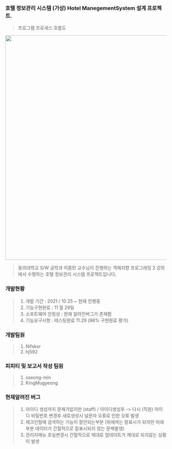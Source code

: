 ###   호텔 정보관리 시스템 (가상) Hotel ManegementSystem 설계 프로젝트. 
> 프로그램 프로세스 흐름도
<img src="https://user-images.githubusercontent.com/92977647/143884670-6cba730c-125c-4f75-8496-e05ebedf6ba8.png" width="1100" height="700"/>

>동의대학교 S/W 공학과 이종민  교수님이 진행하는 객체지향 프로그래밍 2 강의에서 수행하는 호텔 정보관리 시스템 프로젝트입니다. 

### 개발현황 
>1. 개발 기간 : 2021 / 10 25 ~ 현재 진행중
>2. 기능구현완료 : 11 월 29일 
>3. 소프트웨어 안정성 : 현재 알려진버그가 존재함 
>4. 기능요구사항 : 테스팅완료 11.29 (98% 구현완료 평가)

### 개발팀원 

>1. Nifskor
>2. hj592

### 피피티 및 보고서 작성 팀원

>1. sseong-min
>2. KingMugyeong

### 현재알려진 버그 
>1. 아이디 생성까지 문제가없지만 (staff) / 아이디생성후 -> 다시 (직원) 아이디 비밀번호 변경후 새로생성시 널문자 오류로 인한 오류 발생 
>2. 체크인할때 검색하는 기능이 잘안되는부분 (위에꺼는 잘표시가 되지만 아래부분 데이터가 간혈적으로 잘표시되지 않는 문제발생)
>3. 관리자메뉴 호실변경시 간혈적으로 제대로 업데이트가 제대로 되지않는 상황이 발생
